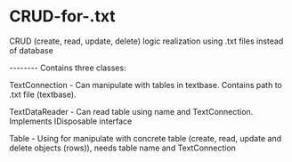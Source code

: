 # CRUD-for-.txt
CRUD (create, read, update, delete) logic realization using .txt files instead of database 

----<Short review>----
Contains three classes:

TextConnection - Can manipulate with tables in textbase. Contains path to .txt file (textbase). 

TextDataReader - Can read table using name and TextConnection. Implements IDisposable interface

Table - Using for manipulate with concrete table (create, read, update and delete objects (rows)), needs table name and TextConnection

